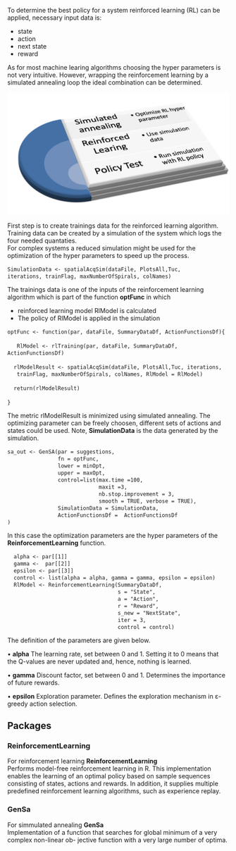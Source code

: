 To determine the best policy for a system reinforced learning (RL) can be applied, necessary input data is:

- state
- action
- next state
- reward

As for most machine learing algorithms choosing the hyper parameters is not very intuitive. However, wrapping the reinforcement learning by a simulated annealing loop the ideal combination can be determined.

![MacDown Screenshot](images/rlConceptII.png)



First step is to create trainings data for the reinforced learning algorithm. Training data can be created by a simulation of the system which logs the four needed quantaties.  
For complex systems a reduced simulation might be used for the optimization of the hyper parameters to speed up the process.

```
SimulationData <- spatialAcqSim(dataFile, PlotsAll,Tuc,  
iterations, trainFlag, maxNumberOfSpirals, colNames)
```

The trainings data is one of the inputs of the reinforcement learning algorithm which is part of the function **optFunc** in which

- reinforced learning model RlModel is calculated
- The policy of RlModel is applied in the simulation 



```
optFunc <- function(par, dataFile, SummaryDataDf, ActionFunctionsDf){

   RlModel <- rlTraining(par, dataFile, SummaryDataDf, ActionFunctionsDf)
  
  rlModelResult <- spatialAcqSim(dataFile, PlotsAll,Tuc, iterations,
   trainFlag, maxNumberOfSpirals, colNames, RlModel = RlModel)
    
  return(rlModelResult)
  
}
```
 
The metric rlModelResult is minimized using simulated annealing. The optimizing parameter can be freely choosen, different sets of actions and states could be used. Note, **SimulationData** is the data generated by the simulation.

```
sa_out <- GenSA(par = suggestions,   
                fn = optFunc,  
                lower = minOpt,    
                upper = maxOpt,  
                control=list(max.time =100,  
                             maxit =3,   
                             nb.stop.improvement = 3,    
                             smooth = TRUE, verbose = TRUE),   
                SimulationData = SimulationData,
                ActionFunctionsDf =  ActionFunctionsDf  
)
```
In this case the optimization parameters are the hyper parameters of the **ReinforcementLearning** function.

```
  alpha <- par[[1]]
  gamma <-  par[[2]]
  epsilon <- par[[3]]
  control <- list(alpha = alpha, gamma = gamma, epsilon = epsilon)
  RlModel <- ReinforcementLearning(SummaryDataDf,
                                   s = "State",
                                   a = "Action",
                                   r = "Reward",
                                   s_new = "NextState",
                                   iter = 3,
                                   control = control)
```
The definition of the parameters are given below.

• **alpha** The learning rate, set between 0 and 1. Setting it to 0 means that the Q-values are never updated and, hence, nothing is learned.


• **gamma** Discount factor, set between 0 and 1. Determines the importance of future rewards. 

• **epsilon** Exploration parameter. Defines the exploration mechanism in ε-greedy action selection. 


## Packages

### ReinforcementLearning  

For reinforcement learning **ReinforcementLearning**  
Performs model-free reinforcement learning in R. This implementation enables the learning
of an optimal policy based on sample sequences consisting of states, actions and rewards. In addition, it supplies multiple predefined reinforcement learning algorithms, such as experience replay.

### GenSa
For simmulated annealing **GenSa**  
Implementation of a function that searches for global minimum of a very complex non-linear ob- jective function with a very large number of optima.


